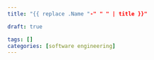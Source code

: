 ```yaml
---
title: "{{ replace .Name "-" " " | title }}"

draft: true

tags: []
categories: [software engineering]
---
```


